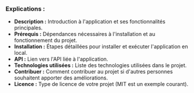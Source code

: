 
### Explications :
- **Description :** Introduction à l'application et ses fonctionnalités principales.
- **Prérequis :** Dépendances nécessaires à l'installation et au fonctionnement du projet.
- **Installation :** Étapes détaillées pour installer et exécuter l'application en local.
- **API :** Lien vers l'API liée à l'application.
- **Technologies utilisées :** Liste des technologies utilisées dans le projet.
- **Contribuer :** Comment contribuer au projet si d'autres personnes souhaitent apporter des améliorations.
- **Licence :** Type de licence de votre projet (MIT est un exemple courant).


